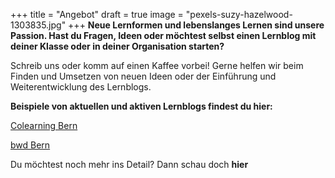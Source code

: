 +++
title = "Angebot"
draft = true
image = "pexels-suzy-hazelwood-1303835.jpg"
+++
**Neue Lernformen und lebenslanges Lernen sind unsere Passion. Hast du Fragen, Ideen oder möchtest selbst einen Lernblog mit deiner Klasse oder in deiner Organisation starten?** 

Schreib uns oder komm auf einen Kaffee vorbei! Gerne helfen wir beim Finden und Umsetzen von neuen Ideen oder der Einführung und Weiterentwicklung des Lernblogs. 

**Beispiele von aktuellen und aktiven Lernblogs findest du hier:**

[Colearning Bern](https://www.colearningbern.ch/ueberuns/)

[bwd Bern](https://lernblogs.bwdbern.ch)

Du möchtest noch mehr ins Detail? Dann schau doch **hier**